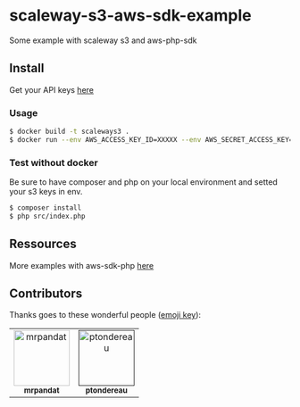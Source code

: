 # scaleway-s3-aws-sdk-example
Some example with scaleway s3 and aws-php-sdk

## Install
Get your API keys [here](https://www.scaleway.com/en/docs/generate-an-api-token/)

### Usage
```bash
$ docker build -t scaleways3 .
$ docker run --env AWS_ACCESS_KEY_ID=XXXXX --env AWS_SECRET_ACCESS_KEY=XXXX scaleways3
```

### Test without docker

Be sure to have composer and php on your local environment and setted your s3 keys in env.

```bash
$ composer install
$ php src/index.php
```

## Ressources

More examples with aws-sdk-php [here](https://github.com/awsdocs/aws-doc-sdk-examples/)

## Contributors

Thanks goes to these wonderful people ([emoji key](https://github.com/kentcdodds/all-contributors#emoji-key)):

<!-- ALL-CONTRIBUTORS-LIST:START - Do not remove or modify this section -->
<!-- prettier-ignore -->
<table>
  <tr>
    <td align="center">
      <a href="https://www.kagxaef.ovh">
        <img src="https://avatars2.githubusercontent.com/u/22916835?v=4" width="100px;" alt="mrpandat"/>
        <br />
        <sub><b>mrpandat</b></sub>
      </a>
      <br />
    </td>
    <td align="center">
      <a href="">
        <img src="https://avatars2.githubusercontent.com/u/4287777?v=4" width="100px;" alt="ptondereau"/>
        <br />
        <sub><b>ptondereau</b></sub>
      </a>
      <br />
    </td>
  </tr>
</table>

<!-- ALL-CONTRIBUTORS-LIST:END -->
 
